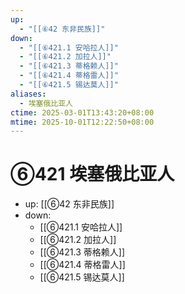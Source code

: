 ```yaml
---
up:
  - "[[⑥42 东非民族]]"
down:
  - "[[⑥421.1 安哈拉人]]"
  - "[[⑥421.2 加拉人]]"
  - "[[⑥421.3 蒂格赖人]]"
  - "[[⑥421.4 蒂格雷人]]"
  - "[[⑥421.5 锡达莫人]]"
aliases:
  - 埃塞俄比亚人
ctime: 2025-03-01T13:43:20+08:00
mtime: 2025-10-01T12:22:50+08:00
---
```


# ⑥421 埃塞俄比亚人

- up: [[⑥42 东非民族]]
- down:	
	- [[⑥421.1 安哈拉人]]
	- [[⑥421.2 加拉人]]
	- [[⑥421.3 蒂格赖人]]
	- [[⑥421.4 蒂格雷人]]
	- [[⑥421.5 锡达莫人]]
	
